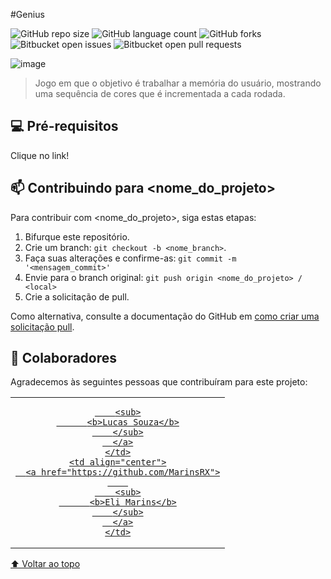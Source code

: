 #Genius

<!---Esses são exemplos. Veja https://shields.io para outras pessoas ou para personalizar este conjunto de escudos. Você pode querer incluir dependências, status do projeto e informações de licença aqui

O segundo parametro é o nome do repo -->

![GitHub repo size](https://https://img.shields.io/github/repo-size/DevDMi/Desafios-E-Aprendizado-DIO?style=for-the-badge) 
![GitHub language count](https://img.shields.io/github/languages/count/DevDMi/Desafios-E-Aprendizado-DIO?style=for-the-badge)
![GitHub forks](https://img.shields.io/github/forks/DevDMi/Desafios-E-Aprendizado-DIO?style=for-the-badge)
![Bitbucket open issues](https://img.shields.io/bitbucket/issues/DevDMi/Desafios-E-Aprendizado-DIO?style=for-the-badge)
![Bitbucket open pull requests](https://img.shields.io/bitbucket/pr-raw/DevDMi/Desafios-E-Aprendizado-DIO?style=for-the-badge)

![image](https://user-images.githubusercontent.com/71158692/159596894-085b67d1-17f7-4bfb-83bc-85a5fc3170af.png)

> Jogo em que o objetivo é trabalhar a memória do usuário, mostrando uma sequência de cores que é incrementada a cada rodada.



## 💻 Pré-requisitos

Clique no link!


## 📫 Contribuindo para <nome_do_projeto>
<!---Se o seu README for longo ou se você tiver algum processo ou etapas específicas que deseja que os contribuidores sigam, considere a criação de um arquivo CONTRIBUTING.md separado--->
Para contribuir com <nome_do_projeto>, siga estas etapas:

1. Bifurque este repositório.
2. Crie um branch: `git checkout -b <nome_branch>`.
3. Faça suas alterações e confirme-as: `git commit -m '<mensagem_commit>'`
4. Envie para o branch original: `git push origin <nome_do_projeto> / <local>`
5. Crie a solicitação de pull.

Como alternativa, consulte a documentação do GitHub em [como criar uma solicitação pull](https://help.github.com/en/github/collaborating-with-issues-and-pull-requests/creating-a-pull-request).

## 🤝 Colaboradores

Agradecemos às seguintes pessoas que contribuíram para este projeto:

<table>
  <tr>
    <td align="center">
      <a href="https://github.com/deverebor">
       
        <sub>
          <b>Lucas Souza</b>
        </sub>
      </a>
    </td>
    <td align="center">
      <a href="https://github.com/MarinsRX">
        
        <sub>
          <b>Eli Marins</b>
        </sub>
      </a>
    </td>
    
  </tr>
</table>


[⬆ Voltar ao topo](#nome-do-projeto)
